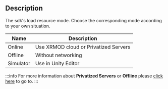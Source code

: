 ## Description

The sdk's load resource mode. Choose the corresponding mode according to your own situation.

| Name      | Description                           |
| --------- | ------------------------------------- |
| Online    | Use XRMOD cloud or Privatized Servers |
| Offline   | Without networking                    |
| Simulator | Use in Unity Editor                   |


:::info
For more information about **Privatized Servers** or **Offline** please [click here](/pricing) to go to.
:::